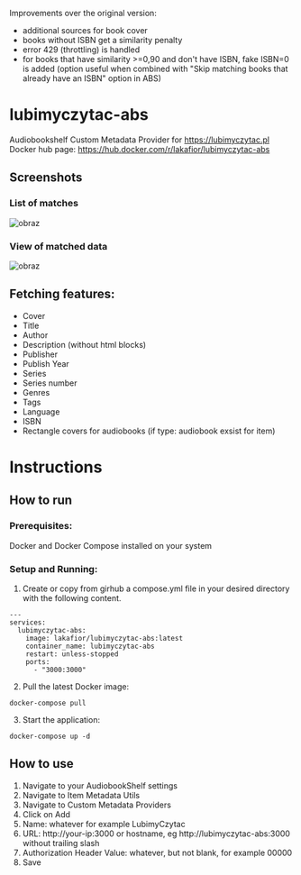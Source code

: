 Improvements over the original version:

- additional sources for book cover
- books without ISBN get a similarity penalty
- error 429 (throttling) is handled
- for books that have similarity >=0,90 and don't have ISBN, fake ISBN=0 is added (option useful when combined with "Skip matching books that already have an ISBN" option in ABS)


# lubimyczytac-abs
Audiobookshelf Custom Metadata Provider for https://lubimyczytac.pl
Docker hub page: https://hub.docker.com/r/lakafior/lubimyczytac-abs

## Screenshots

### List of matches
![obraz](https://github.com/user-attachments/assets/f18d64fe-2849-4669-92b9-b2471f6a9a29)

### View of matched data
![obraz](https://github.com/user-attachments/assets/425ae529-3ab2-4e64-a998-0de8861b40ec)

## Fetching features:
- Cover
- Title
- Author
- Description (without html blocks)
- Publisher
- Publish Year
- Series
- Series number
- Genres
- Tags
- Language
- ISBN
- Rectangle covers for audiobooks (if type: audiobook exsist for item)

# Instructions

## How to run

### Prerequisites:
Docker and Docker Compose installed on your system

### Setup and Running:
1. Create or copy from girhub a compose.yml file in your desired directory with the following content.
```
---
services:
  lubimyczytac-abs:
    image: lakafior/lubimyczytac-abs:latest
    container_name: lubimyczytac-abs
    restart: unless-stopped
    ports:
      - "3000:3000"
```
2. Pull the latest Docker image:
```
docker-compose pull
```
3. Start the application:
```
docker-compose up -d
```

## How to use
1. Navigate to your AudiobookShelf settings
2. Navigate to Item Metadata Utils
3. Navigate to Custom Metadata Providers
4. Click on Add
5. Name: whatever for example LubimyCzytac
6. URL: http://your-ip:3000 or hostname, eg http://lubimyczytac-abs:3000 without trailing slash
8. Authorization Header Value: whatever, but not blank, for example 00000
9. Save
